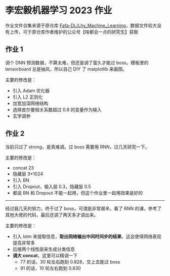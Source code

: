 # 李宏毅机器学习 2023 作业

作业文件合集来源于原仓库 [Fafa-DL/Lhy_Machine_Learning](https://github.com/Fafa-DL/Lhy_Machine_Learning)，数据文件较大没有上传，可于原仓库作者维护的公众号【啥都会一点的研究生】获取

## 作业 1

调个 DNN 预测数据，不算太难，但还是调了蛮久才能过 boss。模板里的 tensorboard 总是抽风，所以自己 DIY 了 matplotlib 来画图。

主要的修改是：

- 引入 Adam 优化器
- 引入 L2 正则化
- 加宽加深网络结构
- 选择皮尔曼相关系数超过 0.8 的变量作为输入
- 玄学调参

## 作业 2

当前只过了 strong，是真难调。过 boss 需要用 RNN，过几天研究一下。

主要的修改是：

- concat 23
- 隐藏层 3*1024
- 引入 BN
- 引入 Dropout，输入层 0.3，隐藏层 0.5
- 都说 BN 和 Dropout 不能一起用，但这个作业里一起用效果是好的

---

经过我几天的努力，终于过了 boss，可谓是非常艰辛。看了 RNN 的课，参考了其他大佬的代码，最后还调了两天多才调出来。

主要的修改是：

- 引入 lstm 来提取信息，**取出网络输出中间时间步的结果**，这会使得网络表现提高非常多
- 后接两个线性层来生成分类信息
- **调大 concat**，这里可以精调一下
  - 77 的话，30 轮左右跑到 0.828，交上去能过 boss
  - 91 的话，10 轮左右跑到 0.830
